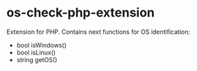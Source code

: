 # os-check-php-extension
Extension for PHP. Contains next functions for OS identification:
* bool isWindows()
* bool isLinux()
* string getOS()
